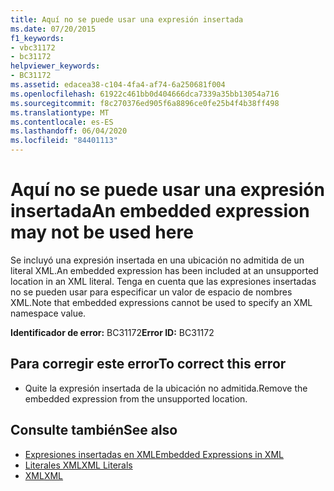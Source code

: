```yaml
---
title: Aquí no se puede usar una expresión insertada
ms.date: 07/20/2015
f1_keywords:
- vbc31172
- bc31172
helpviewer_keywords:
- BC31172
ms.assetid: edacea38-c104-4fa4-af74-6a250681f004
ms.openlocfilehash: 61922c461bb0d404666dca7339a35bb13054a716
ms.sourcegitcommit: f8c270376ed905f6a8896ce0fe25b4f4b38ff498
ms.translationtype: MT
ms.contentlocale: es-ES
ms.lasthandoff: 06/04/2020
ms.locfileid: "84401113"
---
```

# <a name="an-embedded-expression-may-not-be-used-here"></a><span data-ttu-id="a3a34-102">Aquí no se puede usar una expresión insertada</span><span class="sxs-lookup"><span data-stu-id="a3a34-102">An embedded expression may not be used here</span></span>
<span data-ttu-id="a3a34-103">Se incluyó una expresión insertada en una ubicación no admitida de un literal XML.</span><span class="sxs-lookup"><span data-stu-id="a3a34-103">An embedded expression has been included at an unsupported location in an XML literal.</span></span> <span data-ttu-id="a3a34-104">Tenga en cuenta que las expresiones insertadas no se pueden usar para especificar un valor de espacio de nombres XML.</span><span class="sxs-lookup"><span data-stu-id="a3a34-104">Note that embedded expressions cannot be used to specify an XML namespace value.</span></span>  
  
 <span data-ttu-id="a3a34-105">**Identificador de error:** BC31172</span><span class="sxs-lookup"><span data-stu-id="a3a34-105">**Error ID:** BC31172</span></span>  
  
## <a name="to-correct-this-error"></a><span data-ttu-id="a3a34-106">Para corregir este error</span><span class="sxs-lookup"><span data-stu-id="a3a34-106">To correct this error</span></span>  
  
- <span data-ttu-id="a3a34-107">Quite la expresión insertada de la ubicación no admitida.</span><span class="sxs-lookup"><span data-stu-id="a3a34-107">Remove the embedded expression from the unsupported location.</span></span>  
  
## <a name="see-also"></a><span data-ttu-id="a3a34-108">Consulte también</span><span class="sxs-lookup"><span data-stu-id="a3a34-108">See also</span></span>

- [<span data-ttu-id="a3a34-109">Expresiones insertadas en XML</span><span class="sxs-lookup"><span data-stu-id="a3a34-109">Embedded Expressions in XML</span></span>](../programming-guide/language-features/xml/embedded-expressions-in-xml.md)
- [<span data-ttu-id="a3a34-110">Literales XML</span><span class="sxs-lookup"><span data-stu-id="a3a34-110">XML Literals</span></span>](../language-reference/xml-literals/index.md)
- [<span data-ttu-id="a3a34-111">XML</span><span class="sxs-lookup"><span data-stu-id="a3a34-111">XML</span></span>](../programming-guide/language-features/xml/index.md)
